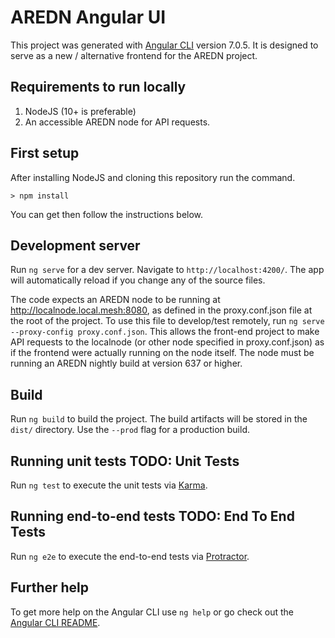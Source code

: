 # AREDN Angular UI

This project was generated with [Angular CLI](https://github.com/angular/angular-cli) version 7.0.5. It is designed to serve as a new / alternative frontend for the AREDN project.

## Requirements to run locally

1) NodeJS (10+ is preferable)
2) An accessible AREDN node for API requests.

## First setup

After installing NodeJS and cloning this repository run the command.

`> npm install`

You can get then follow the instructions below.

## Development server

Run `ng serve` for a dev server. Navigate to `http://localhost:4200/`. The app will automatically reload if you change any of the source files.

The code expects an AREDN node to be running at http://localnode.local.mesh:8080, as defined in the proxy.conf.json file at the root of the project.  To use this file to develop/test remotely, run `ng serve --proxy-config proxy.conf.json`.
This allows the front-end project to make API requests to the localnode (or other node specified in proxy.conf.json) as if the frontend were actually running on the node itself.  The node must be running an AREDN nightly build at version 637 or higher.

## Build

Run `ng build` to build the project. The build artifacts will be stored in the `dist/` directory. Use the `--prod` flag for a production build.

## Running unit tests  TODO: Unit Tests

Run `ng test` to execute the unit tests via [Karma](https://karma-runner.github.io).

## Running end-to-end tests TODO: End To End Tests

Run `ng e2e` to execute the end-to-end tests via [Protractor](http://www.protractortest.org/).

## Further help

To get more help on the Angular CLI use `ng help` or go check out the [Angular CLI README](https://github.com/angular/angular-cli/blob/master/README.md).
